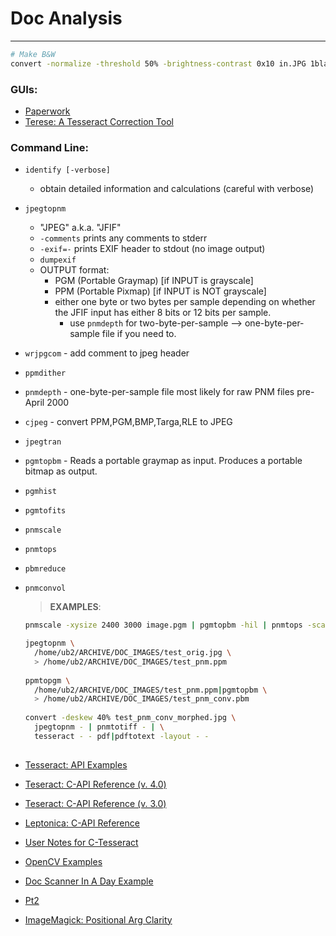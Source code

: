 # Doc Analysis
---

```bash
# Make B&W
convert -normalize -threshold 50% -brightness-contrast 0x10 in.JPG 1blackwhite.pbm

```

### GUIs:
- [Paperwork](https://github.com/jflesch/paperwork)
- [Terese: A Tesseract Correction Tool](http://terese.sourceforge.net/)
 
### Command Line:
- `identify [-verbose]`
  - obtain detailed information and calculations (careful with verbose)


- `jpegtopnm`
  - "JPEG" a.k.a. "JFIF"
  - `-comments` prints any comments to stderr
  - `-exif=-` prints EXIF header to stdout (no image output)
  - `dumpexif`
  - OUTPUT format: 
    - PGM (Portable Graymap) [if INPUT is grayscale]
    - PPM (Portable Pixmap) [if INPUT is NOT grayscale]
    - either one byte or two bytes per sample depending on whether the JFIF input has either 8 bits or 12 bits per sample.
      - use `pnmdepth` for two-byte-per-sample --> one-byte-per-sample file if you need to.


- `wrjpgcom` - add comment to jpeg header


- `ppmdither`


- `pnmdepth` - one-byte-per-sample file most likely for raw PNM files pre-April 2000


- `cjpeg` - convert PPM,PGM,BMP,Targa,RLE to JPEG


- `jpegtran`


- `pgmtopbm` - Reads a portable graymap as input.  Produces a portable bitmap as output.


- `pgmhist`


- `pgmtofits`


- `pnmscale`


- `pnmtops`

- `pbmreduce`

- `pnmconvol`



  > **EXAMPLES**:

    ```bash
    pnmscale -xysize 2400 3000 image.pgm | pgmtopbm -hil | pnmtops -scale 0.25 > image.ps

    jpegtopnm \
      /home/ub2/ARCHIVE/DOC_IMAGES/test_orig.jpg \
      > /home/ub2/ARCHIVE/DOC_IMAGES/test_pnm.ppm
      
    ppmtopgm \
      /home/ub2/ARCHIVE/DOC_IMAGES/test_pnm.ppm|pgmtopbm \
      > /home/ub2/ARCHIVE/DOC_IMAGES/test_pnm_conv.pbm
      
    convert -deskew 40% test_pnm_conv_morphed.jpg \
      jpegtopnm - | pnmtotiff - | \
      tesseract - - pdf|pdftotext -layout - -
      
    ```

- [Tesseract: API Examples](https://github.com/tesseract-ocr/tesseract/wiki/APIExample)
- [Teseract: C-API Reference (v. 4.0)](https://tesseract-ocr.github.io/a00638.html#af05c5f7be48946d521660f05323417e7)
- [Teseract: C-API Reference (v. 3.0)](http://tess4j.sourceforge.net/docs/docs-3.0/net/sourceforge/tess4j/TessAPI1.html)
- [Leptonica: C-API Reference](http://tpgit.github.io/UnOfficialLeptDocs/leptonica/functions.html)
- [User Notes for C-Tesseract](http://stackoverflow.com/questions/30688840/access-confidence-in-python-tesseract)
- [OpenCV Examples](http://opencv-python-tutroals.readthedocs.io/en/latest/py_tutorials)
- [Doc Scanner In A Day Example](http://www.pyimagesearch.com/2014/09/01/build-kick-ass-mobile-document-scanner-just-5-minutes/)
- [Pt2](http://www.pyimagesearch.com/2014/08/25/4-point-opencv-getperspective-transform-example/)

- [ImageMagick: Positional Arg Clarity](http://www.imagemagick.org/discourse-server/viewtopic.php?t=18241)